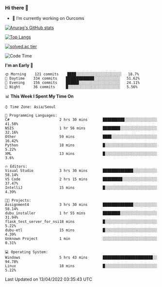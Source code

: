 ### Hi there 👋

- 🔭 I’m currently working on Ourcoms

<!--
**Rhange/Rhange** is a ✨ _special_ ✨ repository because its `README.md` (this file) appears on your GitHub profile.

Here are some ideas to get you started:

- 🌱 I’m currently learning ...
- 👯 I’m looking to collaborate on ...
- 🤔 I’m looking for help with ...
- 💬 Ask me about ...
- 📫 How to reach me: ...
- 😄 Pronouns: ...
- ⚡ Fun fact: ...
-->

[![Anurag's GitHub stats](https://github-readme-stats.vercel.app/api?username=rhange&show_icons=true&theme=gruvbox)](https://github.com/anuraghazra/github-readme-stats)

[![Top Langs](https://github-readme-stats.vercel.app/api/top-langs/?username=rhange&layout=compact&theme=gruvbox)](https://github.com/anuraghazra/github-readme-stats)

[![solved.ac tier](http://mazassumnida.wtf/api/generate_badge?boj=rhange0511)](https://solved.ac/rhange0511)

  <!--START_SECTION:waka-->
![Code Time](http://img.shields.io/badge/Code%20Time-448%20hrs%2039%20mins-blue)

**I'm an Early 🐤** 

```text
🌞 Morning    121 commits    ████░░░░░░░░░░░░░░░░░░░░░   18.7% 
🌆 Daytime    334 commits    █████████████░░░░░░░░░░░░   51.62% 
🌃 Evening    156 commits    ██████░░░░░░░░░░░░░░░░░░░   24.11% 
🌙 Night      36 commits     █░░░░░░░░░░░░░░░░░░░░░░░░   5.56%

```


📊 **This Week I Spent My Time On** 

```text
⌚︎ Time Zone: Asia/Seoul

💬 Programming Languages: 
C#                       2 hrs 30 mins       ██████████░░░░░░░░░░░░░░░   41.58% 
NSIS                     1 hr 56 mins        ████████░░░░░░░░░░░░░░░░░   32.16% 
Other                    59 mins             ████░░░░░░░░░░░░░░░░░░░░░   16.42% 
Python                   18 mins             █░░░░░░░░░░░░░░░░░░░░░░░░   5.22% 
XML                      13 mins             █░░░░░░░░░░░░░░░░░░░░░░░░   3.6%

🔥 Editors: 
Visual Studio            3 hrs 30 mins       ██████████████░░░░░░░░░░░   58.14% 
VS Code                  2 hrs 15 mins       █████████░░░░░░░░░░░░░░░░   37.47% 
IntelliJ                 15 mins             █░░░░░░░░░░░░░░░░░░░░░░░░   4.39%

🐱‍💻 Projects: 
Assignment4              3 hrs 30 mins       ██████████████░░░░░░░░░░░   58.14% 
dubu_installer           1 hr 55 mins        ████████░░░░░░░░░░░░░░░░░   31.94% 
flask_test_server_for_nsi18 mins             █░░░░░░░░░░░░░░░░░░░░░░░░   5.22% 
dubu-etl                 15 mins             █░░░░░░░░░░░░░░░░░░░░░░░░   4.39% 
Unknown Project          1 min               ░░░░░░░░░░░░░░░░░░░░░░░░░   0.31%

💻 Operating System: 
Windows                  5 hrs 43 mins       ███████████████████████░░   94.78% 
Linux                    18 mins             █░░░░░░░░░░░░░░░░░░░░░░░░   5.22%

```


 Last Updated on 13/04/2022 03:35:43 UTC
<!--END_SECTION:waka-->
